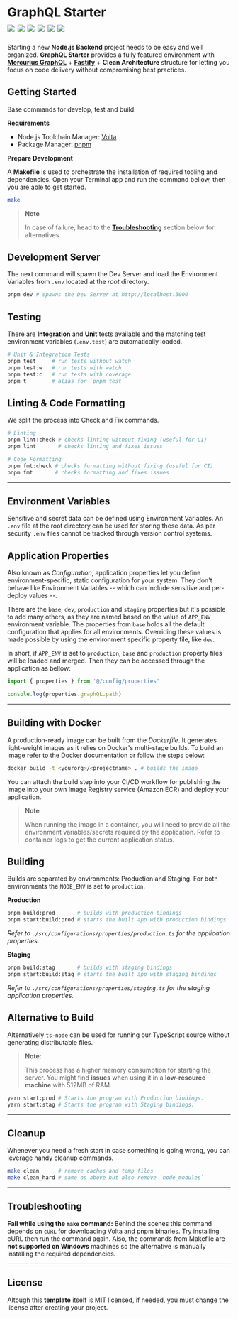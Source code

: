 <h1>
  <div>
    GraphQL Starter
    <div>
      <img src="https://img.shields.io/badge/Web%20Framework-Fastify-white.svg" />
      <img src="https://img.shields.io/badge/ORM-Prisma-blueviolet.svg" />
      <img src="https://img.shields.io/badge/Testing-AVA-pink.svg" />
      <img src="https://img.shields.io/badge/Format-Prettier-coral.svg" />
      <img src="https://img.shields.io/badge/Linting-TypeScript_ESLint-blue.svg" />
      <img src="https://img.shields.io/badge/Node.js-v16.17.1-green.svg" />
    </div>
  </div>
</h1>

Starting a new **Node.js Backend** project needs to be easy and well organized. **GraphQL Starter** provides a fully featured environment with **[Mercurius GraphQL](https://mercurius.dev/#/)** + **[Fastify](https://fastify.io)** + **Clean Architecture** structure for letting you focus on code delivery without compromising best practices.

## Getting Started

Base commands for develop, test and build.

**Requirements**

- Node.js Toolchain Manager: [Volta](https://volta.sh)
- Package Manager: [pnpm](https://pnpm.io/installation)

**Prepare Development**

A **Makefile** is used to orchestrate the installation of required tooling and dependencies. Open your Terminal app and run the command bellow, then you are able to get started.

```sh
make
```

> **Note**
>
> In case of failure, head to the [**Troubleshooting**](#troubleshooting) section below for alternatives.


## Development Server

The next command will spawn the Dev Server and load the Environment Variables from `.env` located at the _root_ directory.

```sh
pnpm dev # spawns the Dev Server at http://localhost:3000
```

## Testing

There are **Integration** and **Unit** tests available and the matching test environment variables (`.env.test`) are automatically loaded.

```sh
# Unit & Integration Tests
pnpm test     # run tests without watch
pnpm test:w   # run tests with watch
pnpm test:c   # run tests with coverage
pnpm t        # alias for `pnpm test`
```

## Linting & Code Formatting

We split the process into Check and Fix commands.

```sh
# Linting
pnpm lint:check # checks linting without fixing (useful for CI)
pnpm lint       # checks linting and fixes issues
```

```sh
# Code Formatting
pnpm fmt:check # checks formatting without fixing (useful for CI)
pnpm fmt       # checks formatting and fixes issues
```

---

## Environment Variables

Sensitive and secret data can be defined using Environment Variables. An `.env` file at the root directory can be used for storing these data. As per security `.env` files cannot be tracked through version control systems.

## Application Properties
Also known as _Configuration_, application properties let you define environment-specific, static configuration for your system. They don't behave like Environment Variables -- which can include sensitive and per-deploy values --.

There are the `base`, `dev`, `production` and `staging` properties but it's possible to add many others, as they are named based on the value of `APP_ENV` environment variable. The properties from `base` holds all the default configuration that applies for all environments. Overriding these values is made possible by using the environment specific property file, like `dev`.

In short, if `APP_ENV` is set to `production`, `base` and `production` property files will be loaded and merged. Then they can be accessed through the application as bellow:

```ts
import { properties } from '@/config/properties'

console.log(properties.graphQL.path)
```

---

## Building with Docker
A production-ready image can be built from the _Dockerfile_. It generates light-weight images as it relies on Docker's multi-stage builds. To build an image refer to the Docker documentation or follow the steps below:

```sh
docker build -t <yourorg>/<projectname> . # builds the image
```
You can attach the build step into your CI/CD workflow for publishing the image into your own Image Registry service (Amazon ECR) and deploy your application.

> **Note**
>
> When running the image in a container, you will need to provide all the environment variables/secrets required by the application. Refer to container logs to get the current application status.


## Building
Builds are separated by environments: Production and Staging. For both environments the `NODE_ENV` is set to `production`.

**Production**

```sh
pnpm build:prod       # builds with production bindings
pnpm start:build:prod # starts the built app with production bindings
```

_Refer to `./src/configurations/properties/production.ts` for the application properties._

**Staging**

```sh
pnpm build:stag       # builds with staging bindings
pnpm start:build:stag # starts the built app with staging bindings
```

_Refer to `./src/configurations/properties/staging.ts` for the staging application properties._


## Alternative to Build

Alternatively `ts-node` can be used for running our TypeScript source without generating distributable files.

> **Note**:
>
> This process has a higher memory consumption for starting the server. You might find **issues** when using it in a **low-resource machine** with 512MB of RAM.
```sh
yarn start:prod # Starts the program with Production bindings.
yarn start:stag # Starts the program with Staging bindings.
```

---

## Cleanup

Whenever you need a fresh start in case something is going wrong, you can leverage handy cleanup commands.

```sh
make clean      # remove caches and temp files
make clean_hard # same as above but also remove `node_modules`
```

---

## Troubleshooting

**Fail while using the `make` command:** Behind the scenes this command depends on `cURL` for downloading Volta and pnpm binaries. Try installing cURL then run the command again. Also, the commands from Makefile are **not supported on Windows** machines so the alternative is manually installing the required dependencies.

---

## License

Altough this **template** itself is MIT licensed, if needed, you must change the license after creating your project.
